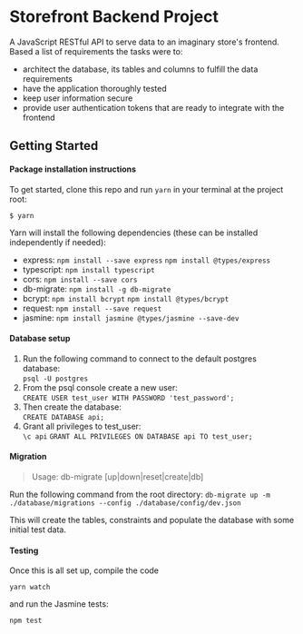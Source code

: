# Storefront Backend Project

A JavaScript RESTful API to serve data to an imaginary store's frontend.
Based a list of requirements the tasks were to:
- architect the database, its tables and columns to fulfill the data requirements
- have the application thoroughly tested
- keep user information secure
- provide user authentication tokens that are ready to integrate with the frontend

## Getting Started

#### Package installation instructions

To get started, clone this repo and run `yarn` in your terminal at the project root:

`$ yarn`

Yarn will install the following dependencies (these can be installed independently if needed): 
- express: 
`npm install --save express`
`npm install @types/express`
- typescript: 
`npm install typescript`
- cors: 
`npm install --save cors`
- db-migrate: 
`npm install -g db-migrate`
- bcrypt: 
`npm install bcrypt`
`npm install @types/bcrypt`
- request: 
`npm install --save request`
- jasmine: 
`npm install jasmine @types/jasmine --save-dev`


#### Database setup

1. Run the following command to connect to the default postgres database:  
`psql -U postgres`
2. From the psql console create a new user:   
`CREATE USER test_user WITH PASSWORD 'test_password';`
3. Then create the database:  
`CREATE DATABASE api;`
4. Grant all privileges to test_user:  
`\c api`
`GRANT ALL PRIVILEGES ON DATABASE api TO test_user;`


#### Migration

> Usage: db-migrate [up|down|reset|create|db]

Run the following command from the root directory:
`db-migrate up -m ./database/migrations --config ./database/config/dev.json `

This will create the tables, constraints and populate the database with some initial test data.

#### Testing

Once this is all set up, compile the code

`yarn watch`

and run the Jasmine tests:

`npm test`